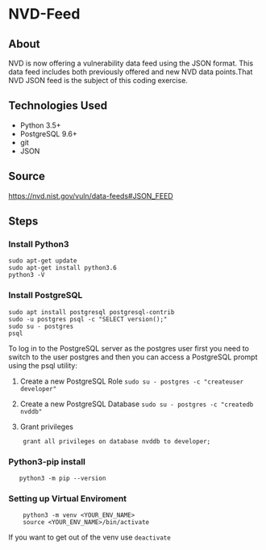 # NVD-Feed

## About
NVD is now offering a vulnerability data feed using the JSON format. This data feed includes both previously offered and new NVD data points.That NVD JSON feed is the subject of this coding exercise.

## Technologies Used
* Python 3.5+
* PostgreSQL 9.6+
* git
* JSON

## Source 

https://nvd.nist.gov/vuln/data-feeds#JSON_FEED

## Steps

### Install Python3

``` 
sudo apt-get update
sudo apt-get install python3.6
python3 -V
```
### Install PostgreSQL

```
sudo apt install postgresql postgresql-contrib
sudo -u postgres psql -c "SELECT version();"
sudo su - postgres
psql
```
To log in to the PostgreSQL server as the postgres user first you need to switch to the user postgres and then you can access a PostgreSQL prompt using the psql utility:

1. Create a new PostgreSQL Role
``` sudo su - postgres -c "createuser developer" ```

2. Create a new PostgreSQL Database
``` sudo su - postgres -c "createdb nvddb" ```

3. Grant privileges
``` sudo -u postgres psql
    grant all privileges on database nvddb to developer;
```
### Python3-pip install

```python3 -m pip install --user --upgrade pip
   python3 -m pip --version
```
### Setting up Virtual Enviroment

``` python3 -m pip install --user virtualenv
    python3 -m venv <YOUR_ENV_NAME>
    source <YOUR_ENV_NAME>/bin/activate
```
If you want to get out of the venv use  `deactivate`




